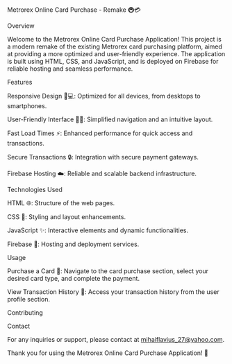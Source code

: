 Metrorex Online Card Purchase - Remake 🚇💳

Overview

Welcome to the Metrorex Online Card Purchase Application! This project is a modern remake of the existing Metrorex card purchasing platform, aimed at providing a more optimized and user-friendly experience. The application is built using HTML, CSS, and JavaScript, and is deployed on Firebase for reliable hosting and seamless performance.

Features

Responsive Design 📱💻: Optimized for all devices, from desktops to smartphones.

User-Friendly Interface 🧑‍💻: Simplified navigation and an intuitive layout.

Fast Load Times ⚡: Enhanced performance for quick access and transactions.

Secure Transactions 🔒: Integration with secure payment gateways.

Firebase Hosting ☁️: Reliable and scalable backend infrastructure.

Technologies Used

HTML 🌐: Structure of the web pages.

CSS 🎨: Styling and layout enhancements.

JavaScript ✨: Interactive elements and dynamic functionalities.

Firebase 🚀: Hosting and deployment services.



Usage

Purchase a Card 🛒: Navigate to the card purchase section, select your desired card type, and complete the payment.

View Transaction History 📜: Access your transaction history from the user profile section.

Contributing



Contact

For any inquiries or support, please contact at mihaiflavius_27@yahoo.com.

Thank you for using the Metrorex Online Card Purchase Application! 🙌

